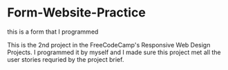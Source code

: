 # Form-Website-Practice
this is a form that I programmed

This is the 2nd project in the FreeCodeCamp's Responsive Web Design Projects. I programmed it by myself and I made sure this project met all the user stories requried by the project brief. 
